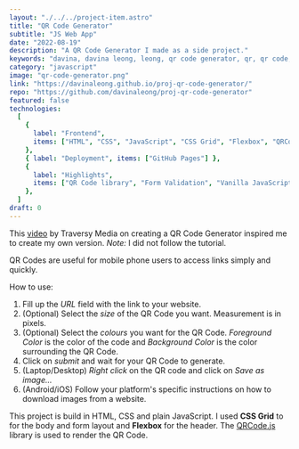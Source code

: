 ```yaml
---
layout: "./../../project-item.astro"
title: "QR Code Generator"
subtitle: "JS Web App"
date: "2022-08-19"
description: "A QR Code Generator I made as a side project."
keywords: "davina, davina leong, leong, qr code generator, qr, qr code, generator"
category: "javascript"
image: "qr-code-generator.png"
link: "https://davinaleong.github.io/proj-qr-code-generator/"
repo: "https://github.com/davinaleong/proj-qr-code-generator"
featured: false
technologies:
  [
    {
      label: "Frontend",
      items: ["HTML", "CSS", "JavaScript", "CSS Grid", "Flexbox", "QRCode.js"],
    },
    { label: "Deployment", items: ["GitHub Pages"] },
    {
      label: "Highlights",
      items: ["QR Code library", "Form Validation", "Vanilla JavaScript"],
    },
  ]
draft: 0
---
```


This [video](https://www.youtube.com/watch?v=qNiUlml9MDk) by Traversy Media on creating a QR Code Generator inspired me to create my own version. _Note:_ I did not follow the tutorial.

QR Codes are useful for mobile phone users to access links simply and quickly.

How to use:

1. Fill up the _URL_ field with the link to your website.
1. (Optional) Select the _size_ of the QR Code you want. Measurement is in pixels.
1. (Optional) Select the _colours_ you want for the QR Code. _Foreground Color_ is the color of the code and _Background Color_ is the color surrounding the QR Code.
1. Click on _submit_ and wait for your QR Code to generate.
1. (Laptop/Desktop) _Right click_ on the QR code and click on _Save as image..._
1. (Android/iOS) Follow your platform's specific instructions on how to download images from a website.

This project is build in HTML, CSS and plain JavaScript. I used **CSS Grid** to for the body and form layout and **Flexbox** for the header. The [QRCode.js](https://github.com/davidshimjs/qrcodejs) library is used to render the QR Code.
